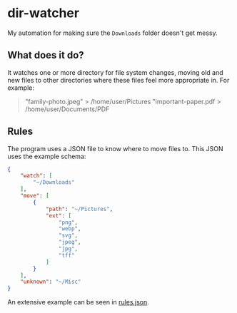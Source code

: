 # dir-watcher

My automation for making sure the `Downloads` folder doesn't get messy.

## What does it do?

It watches one or more directory for file system changes, moving old and new files to other directories where 
these files feel more appropriate in. For example:

> "family-photo.jpeg" > /home/user/Pictures
> "important-paper.pdf > /home/user/Documents/PDF

## Rules

The program uses a JSON file to know where to move files to. This JSON uses the example schema:

```json
{
    "watch": [
        "~/Downloads"
    ],
    "move": [
        {
            "path": "~/Pictures",
            "ext": [
                "png",
                "webp",
                "svg",
                "jpeg",
                "jpg",
                "tff"
            ]
        }
    ],
    "unknown": "~/Misc"
}
```

An extensive example can be seen in [rules.json](rules.json).